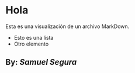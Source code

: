 # Hola
Esta es una visualización de un archivo MarkDown.
- Esto es una lista
- Otro elemento
## By: *Samuel Segura*
